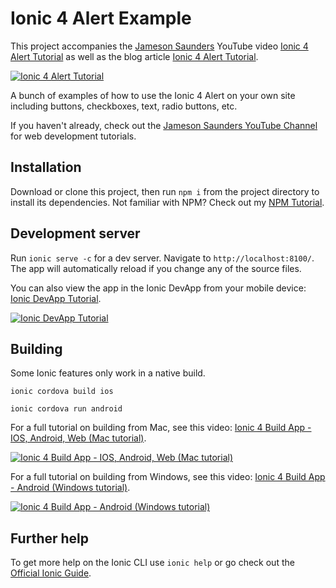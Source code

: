 # Ionic 4 Alert Example

This project accompanies the [Jameson Saunders](https://jamesonsaunders.com) YouTube video [Ionic 4 Alert Tutorial](https://www.youtube.com/watch?v=Bs_NnfyRFmk) as well as the blog article [Ionic 4 Alert Tutorial](https://blog.jamibot.com/ionic-4-alert).

[![Ionic 4 Alert Tutorial](https://img.youtube.com/vi/Bs_NnfyRFmk/maxresdefault.jpg)](https://www.youtube.com/watch?v=Bs_NnfyRFmk)

A bunch of examples of how to use the Ionic 4 Alert on your own site including buttons, checkboxes, text, radio buttons, etc.

If you haven't already, check out the [Jameson Saunders YouTube Channel](https://youtube.com/c/JamesonSaunders) for web development tutorials.

## Installation

Download or clone this project, then run `npm i` from the project directory to install its dependencies. Not familiar with NPM? Check out my [NPM Tutorial](https://www.youtube.com/watch?v=mzs-N5hXGuQ).

## Development server

Run `ionic serve -c` for a dev server. Navigate to `http://localhost:8100/`. The app will automatically reload if you change any of the source files.

You can also view the app in the Ionic DevApp from your mobile device: [Ionic DevApp Tutorial](https://www.youtube.com/watch?v=SAR-7eggWMs).

[![Ionic DevApp Tutorial](https://img.youtube.com/vi/SAR-7eggWMs/maxresdefault.jpg)](https://youtu.be/SAR-7eggWMs)

## Building

Some Ionic features only work in a native build.

`ionic cordova build ios`

`ionic cordova run android`

For a full tutorial on building from Mac, see this video: [Ionic 4 Build App - IOS, Android, Web (Mac tutorial)](https://www.youtube.com/watch?v=B_seja5eHt8).

[![Ionic 4 Build App - IOS, Android, Web (Mac tutorial)](https://img.youtube.com/vi/B_seja5eHt8/maxresdefault.jpg)](https://youtu.be/c3CrC9lL53k)

For a full tutorial on building from Windows, see this video: [Ionic 4 Build App - Android (Windows tutorial)](https://www.youtube.com/watch?v=c7HmwiTtYPE).

[![Ionic 4 Build App - Android (Windows tutorial)](https://img.youtube.com/vi/c7HmwiTtYPE/maxresdefault.jpg)](https://youtu.be/c3CrC9lL53k)

## Further help

To get more help on the Ionic CLI use `ionic help` or go check out the [Official Ionic Guide](https://ionicframework.com/docs/building/starting).
